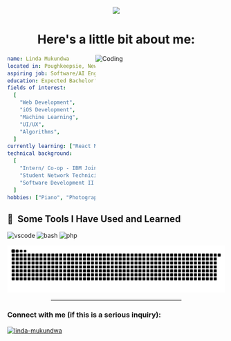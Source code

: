 
<!--
**LindaMukundwa/LindaMukundwa** is a ✨ _special_ ✨ repository because its `README.md` (this file) appears on your GitHub profile.

Here are some ideas to get you started:

- 🔭 I’m currently working on ...
- 🌱 I’m currently learning ...
- 👯 I’m looking to collaborate on ...
- 🤔 I’m looking for help with ...
- 💬 Ask me about ...
- 📫 How to reach me: ...
- 😄 Pronouns: ...
- ⚡ Fun fact: ...
-->

<p align="center">
  <img src="https://capsule-render.vercel.app/api?type=waving&height=300&color=gradient&text=Hey,%20everyone!%20%20I%20am%20Linda%20🥭&fontSize=50&reversal=true"/>
</p>

<h1 align="center">Here's a little bit about me: </h1>

<img align="right" alt="Coding" width="300" src="https://media4.giphy.com/media/v1.Y2lkPTc5MGI3NjExczc1ZHB0YXhxM21oajZocW92d3V0ZGsxN3VtZWJ5cWM1ZzU4cmVyOSZlcD12MV9pbnRlcm5hbF9naWZfYnlfaWQmY3Q9Zw/L1R1tvI9svkIWwpVYr/giphy.gif">

```yaml
name: Linda Mukundwa
located in: Poughkeepsie, New York
aspiring job: Software/AI Engineer
education: Expected Bachelor's in Computer Science by 2026
fields of interest:
  [
    "Web Development",
    "iOS Development",
    "Machine Learning",
    "UI/UX",
    "Algorithms",
  ]
currently learning: ["React Native", "Kubernetes", "EKS", "EC2", "CI/CD"]
technical background:
  [
    "Intern/ Co-op - IBM Joint Study",
    "Student Network Technician",
    "Software Development II Teaching Assistant",
  ] 
hobbies: ["Piano", "Photography"]
```

<h2> 🚀 &nbsp;Some Tools I Have Used and Learned</h2>
<p align="left">
<img src="https://cdn.jsdelivr.net/gh/devicons/devicon/icons/vscode/vscode-original.svg" alt="vscode" width="45" height="45"/>
<img src="https://cdn.jsdelivr.net/gh/devicons/devicon/icons/bash/bash-original.svg" alt="bash" width="45" height="45"/>
<img src="https://cdn.jsdelivr.net/gh/devicons/devicon/icons/php/php-original.svg" alt="php" width="45" height="45"/>
</p>

<p align = "center">
	<img src = "https://github.com/7oSkaaa/7oSkaaa/blob/output/github-contribution-grid-snake.svg?" alt = "Snake Game"/>
</p>

<div align="center">

<hr width="60%" >
<h3 align="left">Connect with me (if this is a serious inquiry):</h3>
<p align="left">
<a href="https://www.linkedin.com/in/linda-mukundwa/" target="blank"><img align="center" src="https://raw.githubusercontent.com/rahuldkjain/github-profile-readme-generator/master/src/images/icons/Social/linked-in-alt.svg" alt="linda-mukundwa" height="30" width="40" /></a>
</p>
